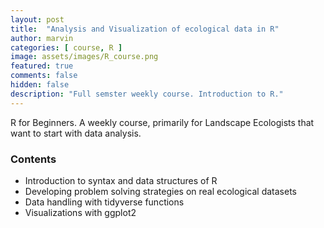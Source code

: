 ```yaml
---
layout: post
title:  "Analysis and Visualization of ecological data in R"
author: marvin
categories: [ course, R ]
image: assets/images/R_course.png
featured: true
comments: false
hidden: false
description: "Full semster weekly course. Introduction to R."
---
```



R for Beginners. A weekly course, primarily for Landscape Ecologists that want to start with data analysis.

### Contents

* Introduction to syntax and data structures of R
* Developing problem solving strategies on real ecological datasets
* Data handling with tidyverse functions
* Visualizations with ggplot2

